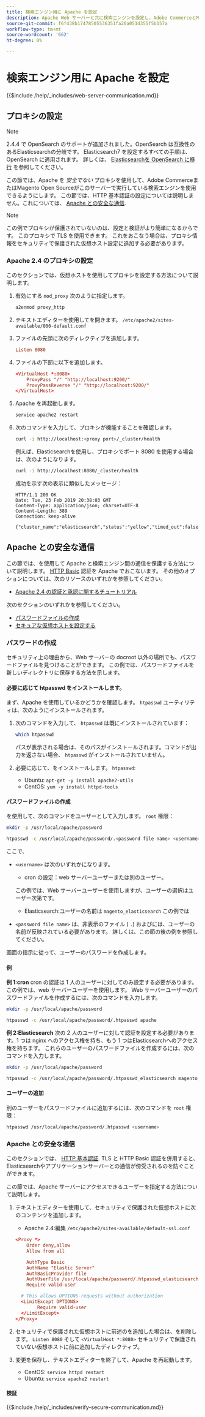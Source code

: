 ```yaml
---
title: 検索エンジン用に Apache を設定
description: Apache Web サーバーと共に検索エンジンを設定し、Adobe CommerceとMagento Open Sourceのオンプレミスインストールを行うには、次の手順に従います。
source-git-commit: f6f438b17478505536351fa20a051d355f5b157a
workflow-type: tm+mt
source-wordcount: '662'
ht-degree: 0%

---
```



# 検索エンジン用に Apache を設定

{{$include /help/_includes/web-server-communication.md}}

## プロキシの設定

>[!NOTE]
>
>2.4.4 で OpenSearch のサポートが追加されました。OpenSearch は互換性のあるElasticsearchの分岐です。 Elasticsearch7 を設定するすべての手順は、OpenSearch に適用されます。 詳しくは、 [Elasticsearchを OpenSearch に移行](../../../upgrade/prepare/opensearch-migration.md) を参照してください。

この節では、Apache を *安全でない* プロキシを使用して、Adobe CommerceまたはMagento Open Sourceがこのサーバーで実行している検索エンジンを使用できるようにします。 この節では、HTTP 基本認証の設定については説明しません。これについては、 [Apache との安全な通信](#secure-communication-with-apache).

>[!NOTE]
>
>この例でプロキシが保護されていないのは、設定と検証がより簡単になるからです。 このプロキシで TLS を使用できます。 これをおこなう場合は、プロキシ情報をセキュリティで保護された仮想ホスト設定に追加する必要があります。

### Apache 2.4 のプロキシの設定

このセクションでは、仮想ホストを使用してプロキシを設定する方法について説明します。

1. 有効にする `mod_proxy` 次のように指定します。

   ```bash
   a2enmod proxy_http
   ```

1. テキストエディターを使用してを開きます。 `/etc/apache2/sites-available/000-default.conf`
1. ファイルの先頭に次のディレクティブを追加します。

   ```conf
   Listen 8080
   ```

1. ファイルの下部に以下を追加します。

   ```conf
   <VirtualHost *:8080>
       ProxyPass "/" "http://localhost:9200/"
       ProxyPassReverse "/" "http://localhost:9200/"
   </VirtualHost>
   ```

1. Apache を再起動します。

   ```bash
   service apache2 restart
   ```

1. 次のコマンドを入力して、プロキシが機能することを確認します。

   ```bash
   curl -i http://localhost:<proxy port>/_cluster/health
   ```

   例えば、Elasticsearchを使用し、プロキシでポート 8080 を使用する場合は、次のようになります。

   ```bash
   curl -i http://localhost:8080/_cluster/health
   ```

   成功を示す次の表示に類似したメッセージ：

   ```terminal
   HTTP/1.1 200 OK
   Date: Tue, 23 Feb 2019 20:38:03 GMT
   Content-Type: application/json; charset=UTF-8
   Content-Length: 389
   Connection: keep-alive
   
   {"cluster_name":"elasticsearch","status":"yellow","timed_out":false,"number_of_nodes":1,"number_of_data_nodes":1,"active_primary_shards":5,"active_shards":5,"relocating_shards":0,"initializing_shards":0,"unassigned_shards":5,"delayed_unassigned_shards":0,"number_of_pending_tasks":0,"number_of_in_flight_fetch":0,"task_max_waiting_in_queue_millis":0,"active_shards_percent_as_number":50.0}
   ```

## Apache との安全な通信

この節では、を使用して Apache と検索エンジン間の通信を保護する方法について説明します。 [HTTP Basic](https://datatracker.ietf.org/doc/html/rfc2617) 認証を Apache でおこないます。 その他のオプションについては、次のリソースのいずれかを参照してください。

* [Apache 2.4 の認証と承認に関するチュートリアル](https://httpd.apache.org/docs/2.4/howto/auth.html)

次のセクションのいずれかを参照してください。

* [パスワードファイルの作成](#create-a-password)
* [セキュアな仮想ホストを設定する](#secure-communication-with-apache)

### パスワードの作成

セキュリティ上の理由から、Web サーバーの docroot 以外の場所でも、パスワードファイルを見つけることができます。 この例では、パスワードファイルを新しいディレクトリに保存する方法を示します。

#### 必要に応じて htpasswd をインストールします。

まず、Apache を使用しているかどうかを確認します。 `htpasswd` ユーティリティは、次のようにインストールされます。

1. 次のコマンドを入力して、 `htpasswd` は既にインストールされています：

   ```bash
   which htpasswd
   ```

   パスが表示される場合は、そのパスがインストールされます。コマンドが出力を返さない場合、 `htpasswd` がインストールされていません。

1. 必要に応じて、をインストールします。 `htpasswd`:

   * Ubuntu: `apt-get -y install apache2-utils`
   * CentOS: `yum -y install httpd-tools`

#### パスワードファイルの作成

を使用して、次のコマンドをユーザーとして入力します。 `root` 権限：

```bash
mkdir -p /usr/local/apache/password
```

```bash
htpasswd -c /usr/local/apache/password/.<password file name> <username>
```

ここで、

* `<username>` は次のいずれかになります。

   * cron の設定：web サーバーユーザーまたは別のユーザー。

   この例では、Web サーバーユーザーを使用しますが、ユーザーの選択はユーザー次第です。

   * Elasticsearch:ユーザーの名前は `magento_elasticsearch` この例では


* `<password file name>` は、非表示のファイル ( `.`) およびには、ユーザーの名前が反映されている必要があります。 詳しくは、この節の後の例を参照してください。

画面の指示に従って、ユーザーのパスワードを作成します。

#### 例

**例 1:cron**
cron の認証は 1 人のユーザーに対してのみ設定する必要があります。この例では、web サーバーユーザーを使用します。 Web サーバーユーザーのパスワードファイルを作成するには、次のコマンドを入力します。

```bash
mkdir -p /usr/local/apache/password
```

```bash
htpasswd -c /usr/local/apache/password/.htpasswd apache
```

**例 2:Elasticsearch**
次の 2 人のユーザーに対して認証を設定する必要があります。1 つは nginx へのアクセス権を持ち、もう 1 つはElasticsearchへのアクセス権を持ちます。 これらのユーザーのパスワードファイルを作成するには、次のコマンドを入力します。

```bash
mkdir -p /usr/local/apache/password
```

```bash
htpasswd -c /usr/local/apache/password/.htpasswd_elasticsearch magento_elasticsearch
```

#### ユーザーの追加

別のユーザーをパスワードファイルに追加するには、次のコマンドを `root` 権限：

```bash
htpasswd /usr/local/apache/password/.htpasswd <username>
```

### Apache との安全な通信

このセクションでは、 [HTTP 基本認証](https://httpd.apache.org/docs/2.2/howto/auth.html). TLS と HTTP Basic 認証を併用すると、Elasticsearchやアプリケーションサーバーとの通信が傍受されるのを防ぐことができます。

この節では、Apache サーバーにアクセスできるユーザーを指定する方法について説明します。

1. テキストエディターを使用して、セキュリティで保護された仮想ホストに次のコンテンツを追加します。

   * Apache 2.4:編集 `/etc/apache2/sites-available/default-ssl.conf`

   ```conf
   <Proxy *>
       Order deny,allow
       Allow from all
   
       AuthType Basic
       AuthName "Elastic Server"
       AuthBasicProvider file
       AuthUserFile /usr/local/apache/password/.htpasswd_elasticsearch
       Require valid-user
   
     # This allows OPTIONS-requests without authorization
     <LimitExcept OPTIONS>
           Require valid-user
     </LimitExcept>
   </Proxy>
   ```

1. セキュリティで保護された仮想ホストに前述のを追加した場合は、を削除します。 `Listen 8080` そして `<VirtualHost *:8080>` セキュリティで保護されていない仮想ホストに前に追加したディレクティブ。

1. 変更を保存し、テキストエディターを終了して、Apache を再起動します。

   * CentOS: `service httpd restart`
   * Ubuntu: `service apache2 restart`

#### 検証

{{$include /help/_includes/verify-secure-communication.md}}
